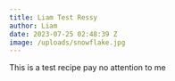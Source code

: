 ```yaml
---
title: Liam Test Ressy
author: Liam
date: 2023-07-25 02:48:39 Z
image: /uploads/snowflake.jpg
---
```


This is a test recipe pay no attention to me